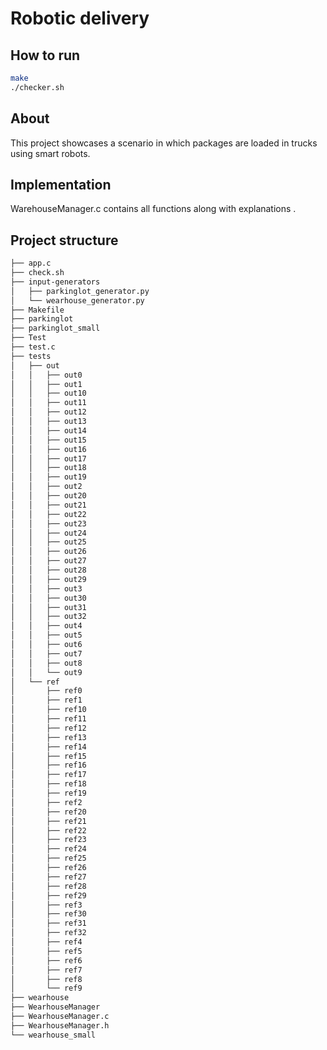 # Robotic delivery

## How to run

```bash
make
./checker.sh
```

## About

This project showcases a scenario in which packages are loaded in trucks using smart robots.

## Implementation

WarehouseManager.c contains all functions along with explanations .

## Project structure

```bash
├── app.c
├── check.sh
├── input-generators
│   ├── parkinglot_generator.py
│   └── wearhouse_generator.py
├── Makefile
├── parkinglot
├── parkinglot_small
├── Test
├── test.c
├── tests
│   ├── out
│   │   ├── out0
│   │   ├── out1
│   │   ├── out10
│   │   ├── out11
│   │   ├── out12
│   │   ├── out13
│   │   ├── out14
│   │   ├── out15
│   │   ├── out16
│   │   ├── out17
│   │   ├── out18
│   │   ├── out19
│   │   ├── out2
│   │   ├── out20
│   │   ├── out21
│   │   ├── out22
│   │   ├── out23
│   │   ├── out24
│   │   ├── out25
│   │   ├── out26
│   │   ├── out27
│   │   ├── out28
│   │   ├── out29
│   │   ├── out3
│   │   ├── out30
│   │   ├── out31
│   │   ├── out32
│   │   ├── out4
│   │   ├── out5
│   │   ├── out6
│   │   ├── out7
│   │   ├── out8
│   │   └── out9
│   └── ref
│       ├── ref0
│       ├── ref1
│       ├── ref10
│       ├── ref11
│       ├── ref12
│       ├── ref13
│       ├── ref14
│       ├── ref15
│       ├── ref16
│       ├── ref17
│       ├── ref18
│       ├── ref19
│       ├── ref2
│       ├── ref20
│       ├── ref21
│       ├── ref22
│       ├── ref23
│       ├── ref24
│       ├── ref25
│       ├── ref26
│       ├── ref27
│       ├── ref28
│       ├── ref29
│       ├── ref3
│       ├── ref30
│       ├── ref31
│       ├── ref32
│       ├── ref4
│       ├── ref5
│       ├── ref6
│       ├── ref7
│       ├── ref8
│       └── ref9
├── wearhouse
├── WearhouseManager
├── WearhouseManager.c
├── WearhouseManager.h
└── wearhouse_small
```
